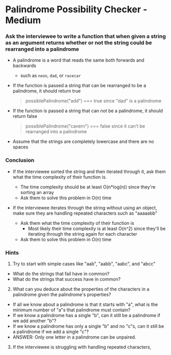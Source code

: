 # Palindrome Possibility Checker - Medium


### Ask the interviewee to write a function that when given a string as an argument returns whether or not the string could be rearranged into a palindrome

* A palindrome is a word that reads the same both forwards and backwards
  * such as `noon`, `dad`, or `racecar`

* If the function is passed a string that can be rearranged to be a palindrome, it should return true
  > possiblePalindrome("add") === true since "dad" is a palindrome

* If the function is passed a string that can not be a palindrome, it should return false
  > possiblePalindrome("cavern") === false since it can't be rearranged into a palindrome

* Assume that the strings are completely lowercase and there are no spaces


### Conclusion

* If the interviewee sorted the string and then iterated through it, ask them what the time complexity of their function is.
  * The time complexity should be at least O(n*log(n)) since they're sorting an array
  * Ask them to solve this problem in O(n) time

* If the interviewee iterates through the string without using an object, make sure they are handling repeated characters such as "aaaaabb"
  * Ask them what the time complexity of their function is
    * Most likely their time complexity is at least O(n^2) since they'll be iterating through the string again for each character
  * Ask them to solve this problem in O(n) time

### Hints

1. Try to start with simple cases like "aab", "aabb", "aabc", and "abcc"
  * What do the strings that fail have in common?
  * What do the strings that success have in common?

2. What can you deduce about the properties of the characters in a palindrome given the palindrome's properties?
  * If all we know about a palindrome is that it starts with "a", what is the minimum number of "a"s that palindrome must contain?
  * If we know a palindrome has a single "b", can it still be a palindrome if we add another "b"?
  * If we know a palindrome has only a single "b" and no "c"s, can it still be a palindrome if we add a single "c"?
  * ANSWER: Only one letter in a palindrome can be unpaired.

3. If the interviewee is struggling with handling repeated characters, 
